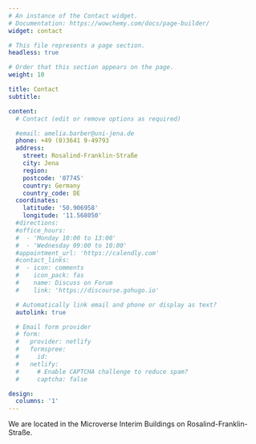 ```yaml
---
# An instance of the Contact widget.
# Documentation: https://wowchemy.com/docs/page-builder/
widget: contact

# This file represents a page section.
headless: true

# Order that this section appears on the page.
weight: 10

title: Contact
subtitle:

content:
  # Contact (edit or remove options as required)

  #email: amelia.barber@uni-jena.de
  phone: +49 (0)3641 9-49793
  address:
    street: Rosalind-Franklin-Straße
    city: Jena
    region: 
    postcode: '07745'
    country: Germany
    country_code: DE
  coordinates:
    latitude: '50.906958'
    longitude: '11.568050'
  #directions: 
  #office_hours:
  #  - 'Monday 10:00 to 13:00'
  #  - 'Wednesday 09:00 to 10:00'
  #appointment_url: 'https://calendly.com'
  #contact_links:
  #  - icon: comments
  #    icon_pack: fas
  #    name: Discuss on Forum
  #    link: 'https://discourse.gohugo.io'

  # Automatically link email and phone or display as text?
  autolink: true

  # Email form provider
  # form:
  #   provider: netlify
  #   formspree:
  #     id:
  #   netlify:
  #     # Enable CAPTCHA challenge to reduce spam?
  #     captcha: false

design:
  columns: '1'
---
```


We are located in the Microverse Interim Buildings on Rosalind-Franklin-Straße. 